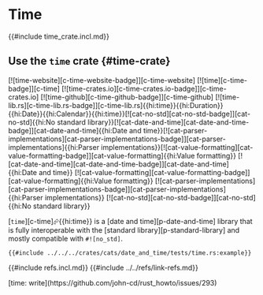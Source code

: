 # Time

{{#include time_crate.incl.md}}

## Use the `time` crate {#time-crate}

[![time-website][c-time-website-badge]][c-time-website] [![time][c-time-badge]][c-time] [![time-crates.io][c-time-crates.io-badge]][c-time-crates.io] [![time-github][c-time-github-badge]][c-time-github] [![time-lib.rs][c-time-lib.rs-badge]][c-time-lib.rs]{{hi:time}}{{hi:Duration}}{{hi:Date}}{{hi:Calendar}}{{hi:time}}[![cat-no-std][cat-no-std-badge]][cat-no-std]{{hi:No standard library}}[![cat-date-and-time][cat-date-and-time-badge]][cat-date-and-time]{{hi:Date and time}}[![cat-parser-implementations][cat-parser-implementations-badge]][cat-parser-implementations]{{hi:Parser implementations}}[![cat-value-formatting][cat-value-formatting-badge]][cat-value-formatting]{{hi:Value formatting}}
[![cat-date-and-time][cat-date-and-time-badge]][cat-date-and-time]{{hi:Date and time}}
[![cat-value-formatting][cat-value-formatting-badge]][cat-value-formatting]{{hi:Value formatting}}
[![cat-parser-implementations][cat-parser-implementations-badge]][cat-parser-implementations]{{hi:Parser implementations}}
[![cat-no-std][cat-no-std-badge]][cat-no-std]{{hi:No standard library}}

[`time`][c-time]⮳{{hi:time}} is a [date and time][p-date-and-time] library that is fully interoperable with the [standard library][p-standard-library] and mostly compatible with `#![no_std]`.

```rust,editable
{{#include ../../../crates/cats/date_and_time/tests/time.rs:example}}
```

{{#include refs.incl.md}}
{{#include ../../refs/link-refs.md}}

<div class="hidden">
[time: write](https://github.com/john-cd/rust_howto/issues/293)
</div>
